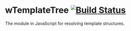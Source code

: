 
# wTemplateTree [![Build Status](https://travis-ci.org/Wandalen/wTemplateTree.svg?branch=master)](https://travis-ci.org/Wandalen/wTemplateTree)

The module in JavaScript for resolving template structures.









